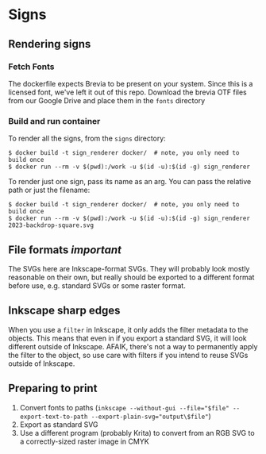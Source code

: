 # Signs

## Rendering signs

### Fetch Fonts

The dockerfile expects Brevia to be present on your system. Since this is a licensed font, we've left it out of this
repo. Download the brevia OTF files from our Google Drive and place them in the `fonts` directory

### Build and run container

To render all the signs, from the `signs` directory:
```shell
$ docker build -t sign_renderer docker/  # note, you only need to build once
$ docker run --rm -v $(pwd):/work -u $(id -u):$(id -g) sign_renderer
```

To render just one sign, pass its name as an arg. You can pass the relative path or just the filename:

```shell
$ docker build -t sign_renderer docker/  # note, you only need to build once
$ docker run --rm -v $(pwd):/work -u $(id -u):$(id -g) sign_renderer 2023-backdrop-square.svg
```

## File formats *important*

The SVGs here are Inkscape-format SVGs. They will probably look mostly reasonable on their own, but really
should be exported to a different format before use, e.g. standard SVGs or some raster format.

## Inkscape sharp edges

When you use a `filter` in Inkscape, it only adds the filter metadata to the objects. This means that even in if you
export a standard SVG, it will look different outside of Inkscape. AFAIK, there's not a way to permanently apply the
filter to the object, so use care with filters if you intend to reuse SVGs outside of Inkscape.

## Preparing to print

1. Convert fonts to paths (`inkscape --without-gui --file="$file" --export-text-to-path --export-plain-svg="output\$file"`)
1. Export as standard SVG
1. Use a different program (probably Krita) to convert from an RGB SVG to a correctly-sized raster image in CMYK

